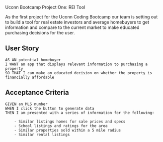 
Uconn Bootcamp Project One: REI Tool


As the first project for the Uconn Coding Bootcamp our team is setting out to build a tool for real estate investors and average homebuyers to get information and compare to the current market to make educated purchasing decisions for the user.

## User Story

```
AS AN potential homebuyer
I WANT an app that displays relevant information to purchasing a property
SO THAT I can make an educated decision on whether the property is financially affordable
```

## Acceptance Criteria

```
GIVEN an MLS number
WHEN I click the button to generate data
THEN I am presented with a series of information for the following:

	- Similar listings homes for sale prices and specs
	- School listings and ratings for the area
	- Similar properties sold within a 5 mile radius
	- Similar rental listings
```


